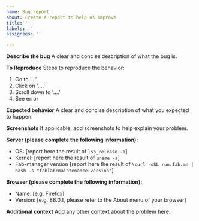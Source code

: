 ```yaml
---
name: Bug report
about: Create a report to help us improve
title: ''
labels: ''
assignees: ''

---
```


**Describe the bug**
A clear and concise description of what the bug is.

**To Reproduce**
Steps to reproduce the behavior:
1. Go to '...'
2. Click on '....'
3. Scroll down to '....'
4. See error

**Expected behavior**
A clear and concise description of what you expected to happen.

**Screenshots**
If applicable, add screenshots to help explain your problem.

**Server (please complete the following information):**
 - OS: [report here the result of `lsb_release -a`]
 - Kernel: [report here the result of `uname -a`]
 - Fab-manager version [report here the result of `\curl -sSL run.fab.mn | bash -s "fablab:maintenance:version"`]

**Browser (please complete the following information):**
 - Name: [e.g. Firefox]
 - Version: [e.g. 88.0.1, please refer to the About menu of your browser]

**Additional context**
Add any other context about the problem here.
